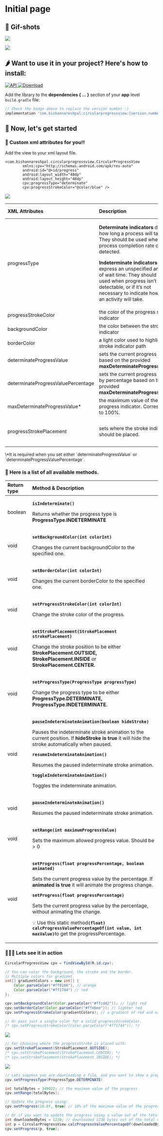# Initial page

## 🙈 Gif-shots

![](.gitbook/assets/determinate-border-stroke.gif)

![](.gitbook/assets/indeterminate-stroke-border.gif)

## ​🌶 Want to use it in your project? Here's how to install:

[![API](https://img.shields.io/badge/API-14%2B-brightgreen.svg?style=flat)](https://android-arsenal.com/api?level=14)[ ![Download](https://api.bintray.com/packages/kishannareshpal/maven/circularprogressview/images/download.svg)](https://bintray.com/kishannareshpal/maven/circularprogressview/_latestVersion)

Add the library to the **dependencies { ... }** section of your **app** level `build.gradle` file:

```groovy
// Check the badge above to replace the version number :)
implementation 'com.kishannareshpal:circularprogressview:{version.number}'
```

## 🐌 Now, let's get started

### 🤡 Custom xml attributes for you!!

Add the view to your xml layout file.

```markup
<com.kishannareshpal.circularprogressview.CircularProgressView
        xmlns:cpv="http://schemas.android.com/apk/res-auto"
        android:id="@+id/progress"
        android:layout_width="48dp"
        android:layout_height="48dp"
        cpv:progressType="determinate"
        cpv:progressStrokeColor="@color/blue" />
```

![](.gitbook/assets/screenshot-2020-03-06-at-18.03.09.png)

<table>
  <thead>
    <tr>
      <th style="text-align:left"><b>XML Attributes</b>
      </th>
      <th style="text-align:left"><b>Description</b>
      </th>
      <th style="text-align:left"><b>Data Type</b>
      </th>
      <th style="text-align:left"><b>Possible Values</b>
      </th>
      <th style="text-align:left"><b>Default Value</b>
      </th>
      <th style="text-align:left"><b>Is Required?</b>
      </th>
    </tr>
  </thead>
  <tbody>
    <tr>
      <td style="text-align:left">progressType</td>
      <td style="text-align:left">
        <p><b>Determinate indicators</b> display how long a process will take. They
          should be used when the process completion rate can be detected.</p>
        <p></p>
        <p><b>Indeterminate indicators</b> express an unspecified amount of wait time.
          They should be used when progress isn&#x2019;t detectable, or if it&#x2019;s
          not necessary to indicate how long an activity will take.</p>
      </td>
      <td style="text-align:left">enum</td>
      <td style="text-align:left">
        <ul>
          <li><b>determinate</b>
          </li>
          <li><b>indeterminate</b>
          </li>
        </ul>
      </td>
      <td style="text-align:left"><b>indeterminate</b>
      </td>
      <td style="text-align:left">NO</td>
    </tr>
    <tr>
      <td style="text-align:left">progressStrokeColor</td>
      <td style="text-align:left">the color of the progress stroke indicator</td>
      <td style="text-align:left">color</td>
      <td style="text-align:left">n/a</td>
      <td style="text-align:left">#000000
        <br />(black)</td>
      <td style="text-align:left">NO</td>
    </tr>
    <tr>
      <td style="text-align:left">backgroundColor</td>
      <td style="text-align:left">the color between the stroke indicator</td>
      <td style="text-align:left">color</td>
      <td style="text-align:left">n/a</td>
      <td style="text-align:left">#FF000000
        <br />(transparent)</td>
      <td style="text-align:left">NO</td>
    </tr>
    <tr>
      <td style="text-align:left">borderColor</td>
      <td style="text-align:left">a light color used to highlight the stroke indicator path</td>
      <td style="text-align:left">color</td>
      <td style="text-align:left">n/a</td>
      <td style="text-align:left">#FF000000
        <br />(transparent)</td>
      <td style="text-align:left">NO</td>
    </tr>
    <tr>
      <td style="text-align:left">determinateProgressValue</td>
      <td style="text-align:left">sets the current progress value based on the provided <b>maxDeterminateProgressValue</b>*</td>
      <td
      style="text-align:left">float</td>
        <td style="text-align:left">n/a</td>
        <td style="text-align:left">n/a</td>
        <td style="text-align:left">NO</td>
    </tr>
    <tr>
      <td style="text-align:left">determinateProgressValuePercentage</td>
      <td style="text-align:left">sets the current progress value by percentage based on the provided <b>maxDeterminateProgressValue</b>*</td>
      <td
      style="text-align:left">float</td>
        <td style="text-align:left">n/a</td>
        <td style="text-align:left">n/a</td>
        <td style="text-align:left">NO</td>
    </tr>
    <tr>
      <td style="text-align:left">maxDeterminateProgressValue*</td>
      <td style="text-align:left">the maximum value of the progress indicator. Corresponds to 100%.</td>
      <td
      style="text-align:left">float</td>
        <td style="text-align:left">n/a</td>
        <td style="text-align:left">n/a</td>
        <td style="text-align:left">YES*</td>
    </tr>
    <tr>
      <td style="text-align:left">progressStrokePlacement</td>
      <td style="text-align:left">sets where the stroke indicator should be placed.</td>
      <td style="text-align:left">enum</td>
      <td style="text-align:left">
        <ul>
          <li>outside</li>
          <li>inside</li>
          <li>center</li>
        </ul>
      </td>
      <td style="text-align:left">inside</td>
      <td style="text-align:left">NO</td>
    </tr>
  </tbody>
</table>
\*It is required when you set either `determinateProgressValue` or `determinateProgressValuePercentage`.



### 🥢 Here is a list of all available methods.

<table>
  <thead>
    <tr>
      <th style="text-align:left"><b>Return type</b>
      </th>
      <th style="text-align:left"><b>Method &amp; Description</b>
      </th>
    </tr>
  </thead>
  <tbody>
    <tr>
      <td style="text-align:left">boolean</td>
      <td style="text-align:left">
        <p><b><code>isIndeterminate()</code></b>
        </p>
        <p>Returns whether the progress type is <b>ProgressType.INDETERMINATE</b>
        </p>
      </td>
    </tr>
    <tr>
      <td style="text-align:left">void</td>
      <td style="text-align:left">
        <p><b><code>setBackgroundColor(int colorInt)</code></b>
        </p>
        <p>Changes the current backgroundColor to the specified one.</p>
      </td>
    </tr>
    <tr>
      <td style="text-align:left">void</td>
      <td style="text-align:left">
        <p><b><code>setBorderColor(int colorInt)</code></b>
        </p>
        <p>Changes the current borderColor to the specified one.</p>
      </td>
    </tr>
    <tr>
      <td style="text-align:left">void</td>
      <td style="text-align:left">
        <p><b><code>setProgressStrokeColor(int colorInt)</code></b>
        </p>
        <p>Change the stroke color of the progress.</p>
      </td>
    </tr>
    <tr>
      <td style="text-align:left">void</td>
      <td style="text-align:left">
        <p><b><code>setStrokePlacement(StrokePlacement strokePlacement)</code></b>
        </p>
        <p>Change the stroke position to be either <b>StrokePlacement.OUTSIDE,</b>  <b>StrokePlacement.INSIDE</b> or <b>StrokePlacement.CENTER.</b>
        </p>
      </td>
    </tr>
    <tr>
      <td style="text-align:left">void</td>
      <td style="text-align:left">
        <p><b><code>setProgressType(ProgressType progressType)</code></b>
        </p>
        <p>Change the progress type to be either <b>ProgressType.DETERMINATE, ProgressType.INDETERMINATE.</b>
        </p>
      </td>
    </tr>
    <tr>
      <td style="text-align:left">void</td>
      <td style="text-align:left">
        <p><b><code>pauseIndeterminateAnimation(boolean hideStroke)</code></b>
        </p>
        <p>Pauses the indeterminate stroke animation to the current position. If <b>hideStroke is true</b> it
          will hide the stroke automatically when paused.</p>
        <p></p>
        <p><b><code>resumeIndeterminateAnimation()</code></b>
        </p>
        <p>Resumes the paused indeterminate stroke animation.</p>
        <p></p>
        <p><b><code>toggleIndeterminateAnimation()</code></b>
        </p>
        <p>Toggles the indeterminate animation.</p>
      </td>
    </tr>
    <tr>
      <td style="text-align:left">void</td>
      <td style="text-align:left">
        <p><b><code>pauseIndeterminateAnimation()</code></b>
        </p>
        <p>Resumes the paused indeterminate stroke animation.</p>
      </td>
    </tr>
    <tr>
      <td style="text-align:left">void</td>
      <td style="text-align:left">
        <p><b><code>setRange(int maximumProgressValue)</code></b>
        </p>
        <p>Sets the maximum allowed progress value. Should be &gt; 0</p>
      </td>
    </tr>
    <tr>
      <td style="text-align:left">void</td>
      <td style="text-align:left">
        <p><b><code>setProgress(float progressPercentage, boolean animated)</code></b>
        </p>
        <p>Sets the current progress value by the percentage. If <b>animated is true</b> it
          will animate the progress change.</p>
        <p></p>
        <p><b><code>setProgress(float progressPercentage)</code></b>
        </p>
        <p>Sets the current progress value by the percentage, without animating the
          change.</p>
        <p></p>
        <p>&#x1F4A1; Use this static method<b><code>(float) calcProgressValuePercentageOf(int value, int maxValue)</code></b>to
          get the progressPercentage.</p>
      </td>
    </tr>
  </tbody>
</table>

### 🏃🏾‍♂️ Lets see it in action

```java
CircularProgressView cpv = findViewById(R.id.cpv);
```

```java
// You can color the background, the stroke and the border.
// Multiple colors for gradient.
int[] gradientColors = new int[] {
    Color.parseColor("#ff9100"), // orange
    Color.parseColor("#ff1744") // red
};

cpv.setBackgroundColor(Color.parseColor("#ffcdd2")); // light red
cpv.setBorderColor(Color.parseColor("#ffebee")); // lighter red
cpv.setProgressStrokeColor(gradientColors); // a gradient of red and orange

// Or pass just a single color for a solid progressStrokeColor.
/* cpv.setProgressStrokeColor(Color.parseColor("#ff1744")); */
```

![](.gitbook/assets/fotojet-1-squashed-1.jpg)

```java
// For choosing where the progressStroke is placed with:
cpv.setStrokePlacement(StrokePlacement.OUTSIDE);
/* cpv.setStrokePlacement(StrokePlacement.CENTER); */
/* cpv.setStrokePlacement(StrokePlacement.INSIDE); */
```

![](.gitbook/assets/download.jpeg)

```java
// Lets suppose you are downloading a file, and you want to show a progress:
cpv.setProgressType(ProgressType.DETERMINATE)

int totalBytes = 349022; // the maximum value of the progress
cpv.setRange(totalBytes);

// Update the progress using:
cpv.setProgress(10.0f, true) // 10% of the maximum value of the progress.

// Or if you want to update the progress using a value out of the total.
int downloadedBytes = 1230; // downloaded 1230 bytes out of the total of 349022;
int p = CircularProgressView.calcProgressValuePercentageOf(downloadedBytes, totalBytes)
cpv.setProgress(p, true);
```




